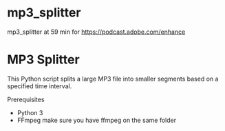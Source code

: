 # mp3_splitter
mp3_splitter at 59 min for https://podcast.adobe.com/enhance

# MP3 Splitter

This Python script splits a large MP3 file into smaller segments based on a specified time interval.

 Prerequisites

- Python 3
- FFmpeg
make sure you have ffmpeg on the same folder







